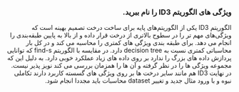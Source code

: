 <div dir="rtl">
  
  ### ویژگی های الگوریتم ID3 را نام ببرید.
  الگوریتم ID3 یکی از الگوریتم‌های پایه برای ساخت درخت تصمیم بهینه است که ویژگی‌های مهم تر را در سطوح بالاتری از درخت قرار داده و از بالا به پایین طبقه‌بندی را انجام می دهد. برای طبقه بندی ویژگی های کمتری را محاسبه می کند و در کل بار محاسباتی کمتری نسبت به decision tree دارد.
  در مقایسه با الگوریتم find-s که توانایی پردازش داده های بزرگ را ندارد بر روی داده های زیاد عملکرد خوبی دارد. به دلیل این که مجموعه ویژگی ها را در نظر گرفته و آن ها را همزمان بررسی می کند نویز پذیر نیست.
  در نهایت ID3 هم مانند سایر درخت ها بر روی ویژگی های گسسته کاربرد دارند تکاملی نبوه و با ورود مثال جدید و تغییر dataset محاسبات باید مجددا انجام شود.

</div>
